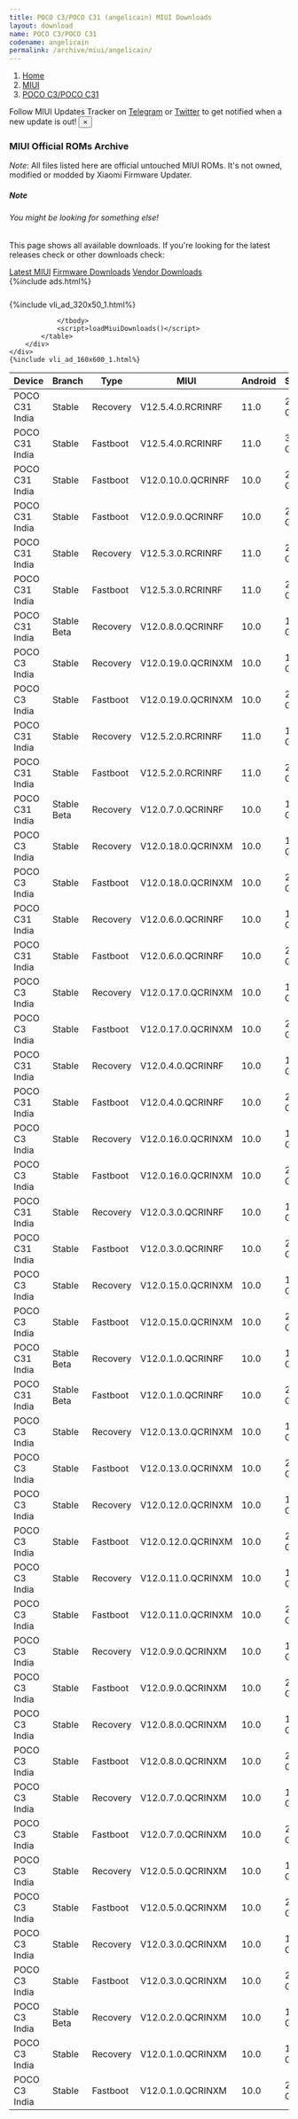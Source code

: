 ```yaml
---
title: POCO C3/POCO C31 (angelicain) MIUI Downloads
layout: download
name: POCO C3/POCO C31
codename: angelicain
permalink: /archive/miui/angelicain/
---
```

<nav aria-label="breadcrumb">
    <ol class="breadcrumb">
        <li class="breadcrumb-item"><a href="/">Home</a></li>
        <li class="breadcrumb-item"><a href="/miui/">MIUI</a></li>
        <li class="breadcrumb-item active" aria-current="page"><a href="/miui/angelicain/">POCO C3/POCO C31</a></li>
    </ol>
</nav>
<div class="alert alert-primary alert-dismissible fade show" role="alert">
    Follow MIUI Updates Tracker on <a href="https://t.me/MIUIUpdatesTracker" class="alert-link">Telegram</a>
     or <a href="https://twitter.com/MiFwUpdater" class="alert-link">Twitter</a> to get notified when a new update is out!
    <button type="button" class="close" data-dismiss="alert" aria-label="Close">
        <span aria-hidden="true">&times;</span>
    </button>
</div>

### MIUI Official ROMs Archive
*Note*: All files listed here are official untouched MIUI ROMs. It's not owned, modified or modded by Xiaomi Firmware Updater.
<div class="card">
  <div class="card-body">
    <h5 class="card-title">Note</h5>
    <h6 class="card-subtitle mb-2 text-muted">You might be looking for something else!</h6>
    <p class="card-text">This page shows all available downloads.
     If you're looking for the latest releases check or other downloads check:</p>
    <a href="/miui/angelicain/" class="card-link">Latest MIUI</a>
    <a href="/firmware/angelicain/" class="card-link">Firmware Downloads</a>
    <a href="/vendor/angelicain/" class="card-link">Vendor Downloads</a>
  </div>
</div>
{%include ads.html%}
<div class="row justify-content-center">
    <div class="col-10">
        <div class="table-responsive-md" style="margin-top: 25px;">
            {%include vli_ad_320x50_1.html%}
            <table id="miui" class="display dt-responsive nowrap compact table table-striped table-hover table-sm">
                <thead class="thead-dark">
                    <tr>
                        <th data-ref="device">Device</th>
                        <th data-ref="branch">Branch</th>
                        <th data-ref="type">Type</th>
                        <th data-ref="miui">MIUI</th>
                        <th data-ref="android">Android</th>
                        <th data-ref="size">Size</th>
                        <th data-ref="size">Date</th>
                        <th data-ref="link">Link</th>
                    </tr>
                </thead>
                <tbody>
                <tr><td>POCO C31 India</td><td>Stable</td><td>Recovery</td><td>V12.5.4.0.RCRINRF</td><td>11.0</td><td>2.0 GB</td><td>2023-05-15</td><td><a href="/miui/angelicain/stable/V12.5.4.0.RCRINRF/">Download</a></td></tr>
<tr><td>POCO C31 India</td><td>Stable</td><td>Fastboot</td><td>V12.5.4.0.RCRINRF</td><td>11.0</td><td>3.1 GB</td><td>2023-05-09</td><td><a href="/miui/angelicain/stable/V12.5.4.0.RCRINRF/">Download</a></td></tr>
<tr><td>POCO C31 India</td><td>Stable</td><td>Fastboot</td><td>V12.0.10.0.QCRINRF</td><td>10.0</td><td>2.8 GB</td><td>2023-03-10</td><td><a href="/miui/angelicain/stable/V12.0.10.0.QCRINRF/">Download</a></td></tr>
<tr><td>POCO C31 India</td><td>Stable</td><td>Fastboot</td><td>V12.0.9.0.QCRINRF</td><td>10.0</td><td>2.6 GB</td><td>2022-12-18</td><td><a href="/miui/angelicain/stable/V12.0.9.0.QCRINRF/">Download</a></td></tr>
<tr><td>POCO C31 India</td><td>Stable</td><td>Recovery</td><td>V12.5.3.0.RCRINRF</td><td>11.0</td><td>2.0 GB</td><td>2022-10-20</td><td><a href="/miui/angelicain/stable/V12.5.3.0.RCRINRF/">Download</a></td></tr>
<tr><td>POCO C31 India</td><td>Stable</td><td>Fastboot</td><td>V12.5.3.0.RCRINRF</td><td>11.0</td><td>2.8 GB</td><td>2022-10-10</td><td><a href="/miui/angelicain/stable/V12.5.3.0.RCRINRF/">Download</a></td></tr>
<tr><td>POCO C31 India</td><td>Stable Beta</td><td>Recovery</td><td>V12.0.8.0.QCRINRF</td><td>10.0</td><td>1.8 GB</td><td>2022-09-09</td><td><a href="/miui/angelicain/stable beta/V12.0.8.0.QCRINRF/">Download</a></td></tr>
<tr><td>POCO C3 India</td><td>Stable</td><td>Recovery</td><td>V12.0.19.0.QCRINXM</td><td>10.0</td><td>1.7 GB</td><td>2022-09-06</td><td><a href="/miui/angelicain/stable/V12.0.19.0.QCRINXM/">Download</a></td></tr>
<tr><td>POCO C3 India</td><td>Stable</td><td>Fastboot</td><td>V12.0.19.0.QCRINXM</td><td>10.0</td><td>2.5 GB</td><td>2022-08-26</td><td><a href="/miui/angelicain/stable/V12.0.19.0.QCRINXM/">Download</a></td></tr>
<tr><td>POCO C31 India</td><td>Stable</td><td>Recovery</td><td>V12.5.2.0.RCRINRF</td><td>11.0</td><td>1.9 GB</td><td>2022-08-30</td><td><a href="/miui/angelicain/stable/V12.5.2.0.RCRINRF/">Download</a></td></tr>
<tr><td>POCO C31 India</td><td>Stable</td><td>Fastboot</td><td>V12.5.2.0.RCRINRF</td><td>11.0</td><td>2.8 GB</td><td>2022-07-25</td><td><a href="/miui/angelicain/stable/V12.5.2.0.RCRINRF/">Download</a></td></tr>
<tr><td>POCO C31 India</td><td>Stable Beta</td><td>Recovery</td><td>V12.0.7.0.QCRINRF</td><td>10.0</td><td>1.8 GB</td><td>2022-06-24</td><td><a href="/miui/angelicain/stable beta/V12.0.7.0.QCRINRF/">Download</a></td></tr>
<tr><td>POCO C3 India</td><td>Stable</td><td>Recovery</td><td>V12.0.18.0.QCRINXM</td><td>10.0</td><td>1.7 GB</td><td>2022-06-13</td><td><a href="/miui/angelicain/stable/V12.0.18.0.QCRINXM/">Download</a></td></tr>
<tr><td>POCO C3 India</td><td>Stable</td><td>Fastboot</td><td>V12.0.18.0.QCRINXM</td><td>10.0</td><td>2.4 GB</td><td>2022-06-05</td><td><a href="/miui/angelicain/stable/V12.0.18.0.QCRINXM/">Download</a></td></tr>
<tr><td>POCO C31 India</td><td>Stable</td><td>Recovery</td><td>V12.0.6.0.QCRINRF</td><td>10.0</td><td>1.8 GB</td><td>2022-04-26</td><td><a href="/miui/angelicain/stable/V12.0.6.0.QCRINRF/">Download</a></td></tr>
<tr><td>POCO C31 India</td><td>Stable</td><td>Fastboot</td><td>V12.0.6.0.QCRINRF</td><td>10.0</td><td>2.5 GB</td><td>2022-04-23</td><td><a href="/miui/angelicain/stable/V12.0.6.0.QCRINRF/">Download</a></td></tr>
<tr><td>POCO C3 India</td><td>Stable</td><td>Recovery</td><td>V12.0.17.0.QCRINXM</td><td>10.0</td><td>1.7 GB</td><td>2022-03-10</td><td><a href="/miui/angelicain/stable/V12.0.17.0.QCRINXM/">Download</a></td></tr>
<tr><td>POCO C3 India</td><td>Stable</td><td>Fastboot</td><td>V12.0.17.0.QCRINXM</td><td>10.0</td><td>2.4 GB</td><td>2022-03-04</td><td><a href="/miui/angelicain/stable/V12.0.17.0.QCRINXM/">Download</a></td></tr>
<tr><td>POCO C31 India</td><td>Stable</td><td>Recovery</td><td>V12.0.4.0.QCRINRF</td><td>10.0</td><td>1.8 GB</td><td>2022-02-17</td><td><a href="/miui/angelicain/stable/V12.0.4.0.QCRINRF/">Download</a></td></tr>
<tr><td>POCO C31 India</td><td>Stable</td><td>Fastboot</td><td>V12.0.4.0.QCRINRF</td><td>10.0</td><td>2.6 GB</td><td>2022-02-15</td><td><a href="/miui/angelicain/stable/V12.0.4.0.QCRINRF/">Download</a></td></tr>
<tr><td>POCO C3 India</td><td>Stable</td><td>Recovery</td><td>V12.0.16.0.QCRINXM</td><td>10.0</td><td>1.7 GB</td><td>2022-01-27</td><td><a href="/miui/angelicain/stable/V12.0.16.0.QCRINXM/">Download</a></td></tr>
<tr><td>POCO C3 India</td><td>Stable</td><td>Fastboot</td><td>V12.0.16.0.QCRINXM</td><td>10.0</td><td>2.5 GB</td><td>2022-01-20</td><td><a href="/miui/angelicain/stable/V12.0.16.0.QCRINXM/">Download</a></td></tr>
<tr><td>POCO C31 India</td><td>Stable</td><td>Recovery</td><td>V12.0.3.0.QCRINRF</td><td>10.0</td><td>1.8 GB</td><td>2021-11-30</td><td><a href="/miui/angelicain/stable/V12.0.3.0.QCRINRF/">Download</a></td></tr>
<tr><td>POCO C31 India</td><td>Stable</td><td>Fastboot</td><td>V12.0.3.0.QCRINRF</td><td>10.0</td><td>2.5 GB</td><td>2021-11-24</td><td><a href="/miui/angelicain/stable/V12.0.3.0.QCRINRF/">Download</a></td></tr>
<tr><td>POCO C3 India</td><td>Stable</td><td>Recovery</td><td>V12.0.15.0.QCRINXM</td><td>10.0</td><td>1.7 GB</td><td>2021-11-19</td><td><a href="/miui/angelicain/stable/V12.0.15.0.QCRINXM/">Download</a></td></tr>
<tr><td>POCO C3 India</td><td>Stable</td><td>Fastboot</td><td>V12.0.15.0.QCRINXM</td><td>10.0</td><td>2.5 GB</td><td>2021-11-16</td><td><a href="/miui/angelicain/stable/V12.0.15.0.QCRINXM/">Download</a></td></tr>
<tr><td>POCO C31 India</td><td>Stable Beta</td><td>Recovery</td><td>V12.0.1.0.QCRINRF</td><td>10.0</td><td>1.8 GB</td><td>2021-09-23</td><td><a href="/miui/angelicain/stable beta/V12.0.1.0.QCRINRF/">Download</a></td></tr>
<tr><td>POCO C31 India</td><td>Stable Beta</td><td>Fastboot</td><td>V12.0.1.0.QCRINRF</td><td>10.0</td><td>2.4 GB</td><td>2021-09-12</td><td><a href="/miui/angelicain/stable beta/V12.0.1.0.QCRINRF/">Download</a></td></tr>
<tr><td>POCO C3 India</td><td>Stable</td><td>Recovery</td><td>V12.0.13.0.QCRINXM</td><td>10.0</td><td>1.7 GB</td><td>2021-08-30</td><td><a href="/miui/angelicain/stable/V12.0.13.0.QCRINXM/">Download</a></td></tr>
<tr><td>POCO C3 India</td><td>Stable</td><td>Fastboot</td><td>V12.0.13.0.QCRINXM</td><td>10.0</td><td>2.4 GB</td><td>2021-08-20</td><td><a href="/miui/angelicain/stable/V12.0.13.0.QCRINXM/">Download</a></td></tr>
<tr><td>POCO C3 India</td><td>Stable</td><td>Recovery</td><td>V12.0.12.0.QCRINXM</td><td>10.0</td><td>1.7 GB</td><td>2021-07-16</td><td><a href="/miui/angelicain/stable/V12.0.12.0.QCRINXM/">Download</a></td></tr>
<tr><td>POCO C3 India</td><td>Stable</td><td>Fastboot</td><td>V12.0.12.0.QCRINXM</td><td>10.0</td><td>2.4 GB</td><td>2021-07-11</td><td><a href="/miui/angelicain/stable/V12.0.12.0.QCRINXM/">Download</a></td></tr>
<tr><td>POCO C3 India</td><td>Stable</td><td>Recovery</td><td>V12.0.11.0.QCRINXM</td><td>10.0</td><td>1.7 GB</td><td>2021-05-27</td><td><a href="/miui/angelicain/stable/V12.0.11.0.QCRINXM/">Download</a></td></tr>
<tr><td>POCO C3 India</td><td>Stable</td><td>Fastboot</td><td>V12.0.11.0.QCRINXM</td><td>10.0</td><td>2.3 GB</td><td>2021-05-24</td><td><a href="/miui/angelicain/stable/V12.0.11.0.QCRINXM/">Download</a></td></tr>
<tr><td>POCO C3 India</td><td>Stable</td><td>Recovery</td><td>V12.0.9.0.QCRINXM</td><td>10.0</td><td>1.7 GB</td><td>2021-05-06</td><td><a href="/miui/angelicain/stable/V12.0.9.0.QCRINXM/">Download</a></td></tr>
<tr><td>POCO C3 India</td><td>Stable</td><td>Fastboot</td><td>V12.0.9.0.QCRINXM</td><td>10.0</td><td>2.3 GB</td><td>2021-05-01</td><td><a href="/miui/angelicain/stable/V12.0.9.0.QCRINXM/">Download</a></td></tr>
<tr><td>POCO C3 India</td><td>Stable</td><td>Recovery</td><td>V12.0.8.0.QCRINXM</td><td>10.0</td><td>1.7 GB</td><td>2021-03-26</td><td><a href="/miui/angelicain/stable/V12.0.8.0.QCRINXM/">Download</a></td></tr>
<tr><td>POCO C3 India</td><td>Stable</td><td>Fastboot</td><td>V12.0.8.0.QCRINXM</td><td>10.0</td><td>2.3 GB</td><td>2021-03-23</td><td><a href="/miui/angelicain/stable/V12.0.8.0.QCRINXM/">Download</a></td></tr>
<tr><td>POCO C3 India</td><td>Stable</td><td>Recovery</td><td>V12.0.7.0.QCRINXM</td><td>10.0</td><td>1.6 GB</td><td>2021-02-18</td><td><a href="/miui/angelicain/stable/V12.0.7.0.QCRINXM/">Download</a></td></tr>
<tr><td>POCO C3 India</td><td>Stable</td><td>Fastboot</td><td>V12.0.7.0.QCRINXM</td><td>10.0</td><td>2.3 GB</td><td>2021-02-02</td><td><a href="/miui/angelicain/stable/V12.0.7.0.QCRINXM/">Download</a></td></tr>
<tr><td>POCO C3 India</td><td>Stable</td><td>Recovery</td><td>V12.0.5.0.QCRINXM</td><td>10.0</td><td>1.6 GB</td><td>2020-12-25</td><td><a href="/miui/angelicain/stable/V12.0.5.0.QCRINXM/">Download</a></td></tr>
<tr><td>POCO C3 India</td><td>Stable</td><td>Fastboot</td><td>V12.0.5.0.QCRINXM</td><td>10.0</td><td>2.5 GB</td><td>2020-12-21</td><td><a href="/miui/angelicain/stable/V12.0.5.0.QCRINXM/">Download</a></td></tr>
<tr><td>POCO C3 India</td><td>Stable</td><td>Recovery</td><td>V12.0.3.0.QCRINXM</td><td>10.0</td><td>1.6 GB</td><td>2020-11-03</td><td><a href="/miui/angelicain/stable/V12.0.3.0.QCRINXM/">Download</a></td></tr>
<tr><td>POCO C3 India</td><td>Stable</td><td>Fastboot</td><td>V12.0.3.0.QCRINXM</td><td>10.0</td><td>2.5 GB</td><td>2020-10-28</td><td><a href="/miui/angelicain/stable/V12.0.3.0.QCRINXM/">Download</a></td></tr>
<tr><td>POCO C3 India</td><td>Stable Beta</td><td>Recovery</td><td>V12.0.2.0.QCRINXM</td><td>10.0</td><td>1.6 GB</td><td>2020-10-27</td><td><a href="/miui/angelicain/stable beta/V12.0.2.0.QCRINXM/">Download</a></td></tr>
<tr><td>POCO C3 India</td><td>Stable</td><td>Recovery</td><td>V12.0.1.0.QCRINXM</td><td>10.0</td><td>1.6 GB</td><td>2020-10-20</td><td><a href="/miui/angelicain/stable/V12.0.1.0.QCRINXM/">Download</a></td></tr>
<tr><td>POCO C3 India</td><td>Stable</td><td>Fastboot</td><td>V12.0.1.0.QCRINXM</td><td>10.0</td><td>2.5 GB</td><td>2020-08-12</td><td><a href="/miui/angelicain/stable/V12.0.1.0.QCRINXM/">Download</a></td></tr>

                </tbody>
                <script>loadMiuiDownloads()</script>
            </table>
        </div>
    </div>
    {%include vli_ad_160x600_1.html%}
</div>
